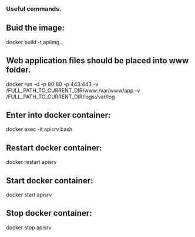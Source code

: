 ### Useful commands.
## Buid the image:
docker build -t apiimg .

## Web application files should be placed into www folder.
docker run -d -p 80:80 -p 443:443 -v /FULL_PATH_TO_CURRENT_DIR/www:/var/www/app -v /FULL_PATH_TO_CURRENT_DIR/logs:/var/log

## Enter into docker container:
docker exec -it apisrv bash

## Restart docker container:
docker restart apisrv

## Start docker container:
docker start apisrv

## Stop docker container:
docker stop apisrv


